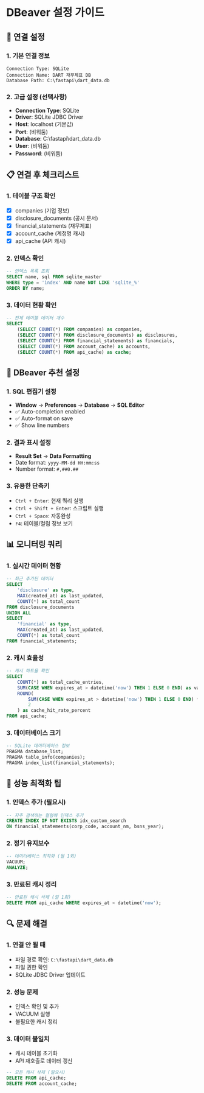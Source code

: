 # DBeaver 설정 가이드

## 🔗 연결 설정

### 1. 기본 연결 정보
```
Connection Type: SQLite
Connection Name: DART 재무제표 DB
Database Path: C:\fastapi\dart_data.db
```

### 2. 고급 설정 (선택사항)
- **Connection Type**: SQLite
- **Driver**: SQLite JDBC Driver
- **Host**: localhost (기본값)
- **Port**: (비워둠)
- **Database**: C:\fastapi\dart_data.db
- **User**: (비워둠)
- **Password**: (비워둠)

## 📋 연결 후 체크리스트

### 1. 테이블 구조 확인
- [x] companies (기업 정보)
- [x] disclosure_documents (공시 문서)
- [x] financial_statements (재무제표)
- [x] account_cache (계정명 캐시)
- [x] api_cache (API 캐시)

### 2. 인덱스 확인
```sql
-- 인덱스 목록 조회
SELECT name, sql FROM sqlite_master 
WHERE type = 'index' AND name NOT LIKE 'sqlite_%'
ORDER BY name;
```

### 3. 데이터 현황 확인
```sql
-- 전체 테이블 데이터 개수
SELECT 
    (SELECT COUNT(*) FROM companies) as companies,
    (SELECT COUNT(*) FROM disclosure_documents) as disclosures,
    (SELECT COUNT(*) FROM financial_statements) as financials,
    (SELECT COUNT(*) FROM account_cache) as accounts,
    (SELECT COUNT(*) FROM api_cache) as cache;
```

## 🔧 DBeaver 추천 설정

### 1. SQL 편집기 설정
- **Window** → **Preferences** → **Database** → **SQL Editor**
- ✅ Auto-completion enabled
- ✅ Auto-format on save
- ✅ Show line numbers

### 2. 결과 표시 설정
- **Result Set** → **Data Formatting**
- Date format: `yyyy-MM-dd HH:mm:ss`
- Number format: `#,##0.##`

### 3. 유용한 단축키
- `Ctrl + Enter`: 현재 쿼리 실행
- `Ctrl + Shift + Enter`: 스크립트 실행
- `Ctrl + Space`: 자동완성
- `F4`: 테이블/컬럼 정보 보기

## 📊 모니터링 쿼리

### 1. 실시간 데이터 현황
```sql
-- 최근 추가된 데이터
SELECT 
    'disclosure' as type,
    MAX(created_at) as last_updated,
    COUNT(*) as total_count
FROM disclosure_documents
UNION ALL
SELECT 
    'financial' as type,
    MAX(created_at) as last_updated,
    COUNT(*) as total_count
FROM financial_statements;
```

### 2. 캐시 효율성
```sql
-- 캐시 히트율 확인
SELECT 
    COUNT(*) as total_cache_entries,
    SUM(CASE WHEN expires_at > datetime('now') THEN 1 ELSE 0 END) as valid_entries,
    ROUND(
        SUM(CASE WHEN expires_at > datetime('now') THEN 1 ELSE 0 END) * 100.0 / COUNT(*), 
        2
    ) as cache_hit_rate_percent
FROM api_cache;
```

### 3. 데이터베이스 크기
```sql
-- SQLite 데이터베이스 정보
PRAGMA database_list;
PRAGMA table_info(companies);
PRAGMA index_list(financial_statements);
```

## 🚀 성능 최적화 팁

### 1. 인덱스 추가 (필요시)
```sql
-- 자주 검색하는 컬럼에 인덱스 추가
CREATE INDEX IF NOT EXISTS idx_custom_search 
ON financial_statements(corp_code, account_nm, bsns_year);
```

### 2. 정기 유지보수
```sql
-- 데이터베이스 최적화 (월 1회)
VACUUM;
ANALYZE;
```

### 3. 만료된 캐시 정리
```sql
-- 만료된 캐시 삭제 (일 1회)
DELETE FROM api_cache WHERE expires_at < datetime('now');
```

## 🔍 문제 해결

### 1. 연결 안 될 때
- 파일 경로 확인: `C:\fastapi\dart_data.db`
- 파일 권한 확인
- SQLite JDBC Driver 업데이트

### 2. 성능 문제
- 인덱스 확인 및 추가
- VACUUM 실행
- 불필요한 캐시 정리

### 3. 데이터 불일치
- 캐시 테이블 초기화
- API 재호출로 데이터 갱신
```sql
-- 모든 캐시 삭제 (필요시)
DELETE FROM api_cache;
DELETE FROM account_cache;
```
